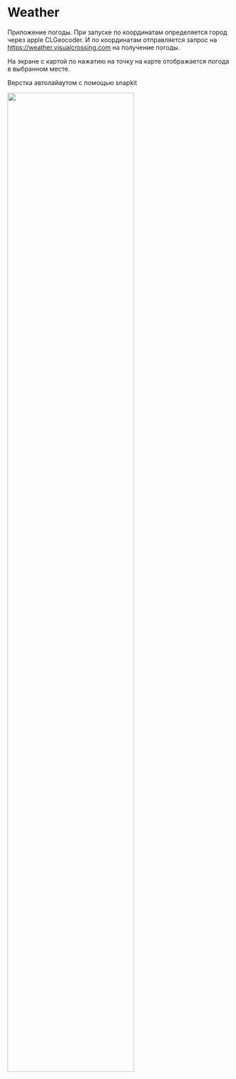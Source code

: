 # Weather
Приложение погоды. При запуске по координатам определяется город через apple CLGeocoder. И по координатам отправляется запрос на https://weather.visualcrossing.com на получение погоды.

На экране с картой по нажатию на точку на карте отображается погода в выбранном месте.

Верстка автолайаутом с помощью snapkit

 <img alt="" src="weather.gif" width="75%">
 
